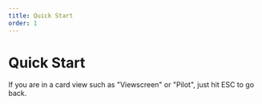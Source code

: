 ```yaml
---
title: Quick Start
order: 1
---
```


# Quick Start

If you are in a card view such as "Viewscreen" or "Pilot", just hit ESC to go back.
